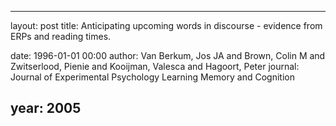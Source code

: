 ---
layout: post
title: Anticipating upcoming words in discourse - evidence from ERPs and reading times.

date: 1996-01-01 00:00
author: Van Berkum, Jos JA and Brown, Colin M and Zwitserlood, Pienie and Kooijman, Valesca and Hagoort, Peter
journal: Journal of Experimental Psychology Learning Memory and Cognition

year: 2005
----